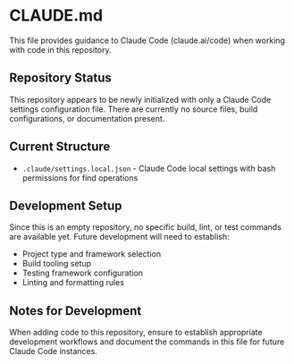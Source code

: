 # CLAUDE.md

This file provides guidance to Claude Code (claude.ai/code) when working with code in this repository.

## Repository Status

This repository appears to be newly initialized with only a Claude Code settings configuration file. There are currently no source files, build configurations, or documentation present.

## Current Structure

- `.claude/settings.local.json` - Claude Code local settings with bash permissions for find operations

## Development Setup

Since this is an empty repository, no specific build, lint, or test commands are available yet. Future development will need to establish:

- Project type and framework selection
- Build tooling setup
- Testing framework configuration
- Linting and formatting rules

## Notes for Development

When adding code to this repository, ensure to establish appropriate development workflows and document the commands in this file for future Claude Code instances.